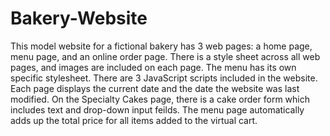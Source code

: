 # Bakery-Website
This model website for a fictional bakery has 3 web pages: a home page, menu page, and an online order page. There is a style sheet across all web pages, and images are included on each page. The menu has its own specific stylesheet. There are 3 JavaScript scripts included in the website. Each page displays the current date and the date the website was last modified. On the Specialty Cakes page, there is a cake order form which includes text and drop-down input feilds. The menu page automatically adds up the total price for all items added to the virtual cart. 

